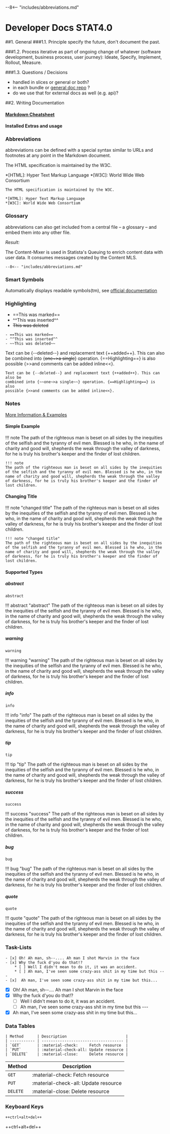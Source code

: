 --8<-- "includes/abbreviations.md"

# Developer Docs STAT4.0

##1. General
###1.1. Principle
specify the future, don't document the past.

###1.2. Process
iterative as part of ongoing change of whatever (software development, business process, user journey): Ideate, Specify, Implement, Rollout, Measure.

###1.3. Questions / Decisions
* handled in slices or general or both?
* in each bundle or [general doc repo](https://github.com/statista/docs-developers) ?
* do we use that for external docs as well (e.g. api)?

##2. Writing Documentation
#### [Markdown Cheatsheet](https://github.com/adam-p/markdown-here/wiki/Markdown-Cheatsheet)
#### Installed Extras and usage
### Abbreviations
abbreviations can be defined with a special syntax similar to URLs and footnotes at any point in the Markdown document.

The HTML specification is maintained by the W3C.

*[HTML]: Hyper Text Markup Language
*[W3C]: World Wide Web Consortium

```    
The HTML specification is maintained by the W3C.

*[HTML]: Hyper Text Markup Language
*[W3C]: World Wide Web Consortium
```

### Glossary
abbreviations can also get included from a central file – a glossary – and embed them into any other file.

_Result:_

The Content-Mixer is used in Statista's Queuing to enrich content data with user data. It consumes messages created by the Content MLS.
```    
--8<-- "includes/abbreviations.md"
```

### Smart Symbols

Automatically displays readable symbols(tm), see [official documentation](https://facelessuser.github.io/pymdown-extensions/extensions/smartsymbols/)

### Highlighting
- ==This was marked==
- ^^This was inserted^^
- ~~This was deleted~~

```
- ==This was marked==
- ^^This was inserted^^
- ~~This was deleted~~
```

Text can be {--deleted--} and replacement text {++added++}. This can also be
combined into {~~one~>a single~~} operation. {==Highlighting==} is also
possible {>>and comments can be added inline<<}.

```
Text can be {--deleted--} and replacement text {++added++}. This can also be
combined into {~~one~>a single~~} operation. {==Highlighting==} is also
possible {>>and comments can be added inline<<}.
```

### Notes

[More Information & Examples](https://squidfunk.github.io/mkdocs-material/reference/admonitions/)

#### Simple Example
!!! note
The path of the righteous man is beset on all sides by the inequities of the selfish and the tyranny of evil men. Blessed is he who, in the name of charity and good will, shepherds the weak through the valley of darkness, for he is truly his brother's keeper and the finder of lost children.

```
!!! note
The path of the righteous man is beset on all sides by the inequities of the selfish and the tyranny of evil men. Blessed is he who, in the name of charity and good will, shepherds the weak through the valley of darkness, for he is truly his brother's keeper and the finder of lost children.
```

#### Changing Title
!!! note "changed title"
The path of the righteous man is beset on all sides by the inequities of the selfish and the tyranny of evil men. Blessed is he who, in the name of charity and good will, shepherds the weak through the valley of darkness, for he is truly his brother's keeper and the finder of lost children.

```
!!! note "changed title"
The path of the righteous man is beset on all sides by the inequities of the selfish and the tyranny of evil men. Blessed is he who, in the name of charity and good will, shepherds the weak through the valley of darkness, for he is truly his brother's keeper and the finder of lost children.
```

#### Supported Types
##### abstract
```
abstract
```
!!! abstract "abstract"
The path of the righteous man is beset on all sides by the inequities of the selfish and the tyranny of evil men. Blessed is he who, in the name of charity and good will, shepherds the weak through the valley of darkness, for he is truly his brother's keeper and the finder of lost children.

##### warning
```
warning
```
!!! warning "warning"
The path of the righteous man is beset on all sides by the inequities of the selfish and the tyranny of evil men. Blessed is he who, in the name of charity and good will, shepherds the weak through the valley of darkness, for he is truly his brother's keeper and the finder of lost children.

##### info
```
info
```
!!! info "info"
The path of the righteous man is beset on all sides by the inequities of the selfish and the tyranny of evil men. Blessed is he who, in the name of charity and good will, shepherds the weak through the valley of darkness, for he is truly his brother's keeper and the finder of lost children.

##### tip
```
tip
```
!!! tip "tip"
The path of the righteous man is beset on all sides by the inequities of the selfish and the tyranny of evil men. Blessed is he who, in the name of charity and good will, shepherds the weak through the valley of darkness, for he is truly his brother's keeper and the finder of lost children.

##### success
```
success
```
!!! success "success"
The path of the righteous man is beset on all sides by the inequities of the selfish and the tyranny of evil men. Blessed is he who, in the name of charity and good will, shepherds the weak through the valley of darkness, for he is truly his brother's keeper and the finder of lost children.

##### bug
```
bug
```
!!! bug "bug"
The path of the righteous man is beset on all sides by the inequities of the selfish and the tyranny of evil men. Blessed is he who, in the name of charity and good will, shepherds the weak through the valley of darkness, for he is truly his brother's keeper and the finder of lost children.

##### quote
```
quote
```
!!! quote "quote"
The path of the righteous man is beset on all sides by the inequities of the selfish and the tyranny of evil men. Blessed is he who, in the name of charity and good will, shepherds the weak through the valley of darkness, for he is truly his brother's keeper and the finder of lost children.

### Task-Lists
```
- [x] Oh! Ah man, sh--.... Ah man I shot Marvin in the face
- [x] Why the fuck d'you do that!?
    * [ ] Well I didn't mean to do it, it was an accident.
    * [ ] Ah man, I've seen some crazy-ass shit in my time but this ---
- [x]  Ah man, I've seen some crazy-ass shit in my time but this...
```

- [x] Oh! Ah man, sh--.... Ah man I shot Marvin in the face
- [x] Why the fuck d'you do that!?
    * [ ] Well I didn't mean to do it, it was an accident.
    * [ ] Ah man, I've seen some crazy-ass shit in my time but this ---
- [x]  Ah man, I've seen some crazy-ass shit in my time but this...

### Data Tables

```
| Method      | Description                          |
| ----------- | ------------------------------------ |
| `GET`       | :material-check:     Fetch resource  |
| `PUT`       | :material-check-all: Update resource |
| `DELETE`    | :material-close:     Delete resource |
```

| Method      | Description                          |
| ----------- | ------------------------------------ |
| `GET`       | :material-check:     Fetch resource  |
| `PUT`       | :material-check-all: Update resource |
| `DELETE`    | :material-close:     Delete resource |

### Keyboard Keys
```
++ctrl+alt+del++
```

++ctrl+alt+del++